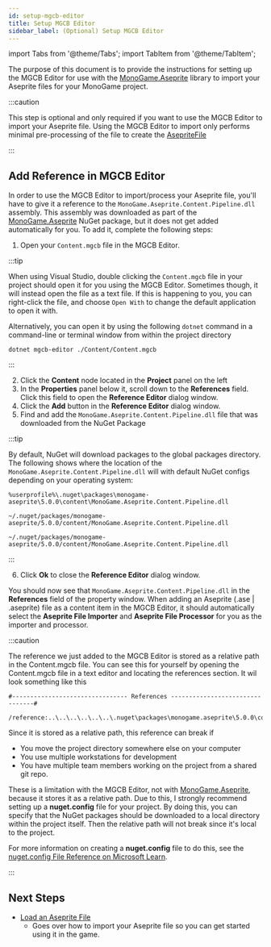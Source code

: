 ```yaml
---
id: setup-mgcb-editor
title: Setup MGCB Editor
sidebar_label: (Optional) Setup MGCB Editor
---
```


import Tabs from '@theme/Tabs';
import TabItem from '@theme/TabItem';

The purpose of this document is to provide the instructions for setting up the MGCB Editor for use with the [MonoGame.Aseprite](../api/MonoGame.Aseprite/MonoGame.Aseprite.md) library to import your Aseprite files for your MonoGame project.

:::caution

This step is optional and only required if you want to use the MGCB Editor to import your Aseprite file. Using the MGCB Editor to import only performs minimal pre-processing of the file to create the [AsepriteFile](../api/MonoGame.Aseprite/AsepriteFile/AsepriteFile.md)

:::

## Add Reference in MGCB Editor

In order to use the MGCB Editor to import/process your Aseprite file, you'll have to give it a reference to the `MonoGame.Aseprite.Content.Pipeline.dll` assembly. This assembly was downloaded as part of the [MonoGame.Aseprite](../api/MonoGame.Aseprite/MonoGame.Aseprite.md) NuGet package, but it does not get added automatically for you. To add it, complete the following steps:

1. Open your `Content.mgcb` file in the MGCB Editor.

:::tip

When using Visual Studio, double clicking the `Content.mgcb` file in your project should open it for you using the MGCB Editor. Sometimes though, it will instead open the file as a text file. If this is happening to you, you can right-click the file, and choose `Open With` to change the default application to open it with.

Alternatively, you can open it by using the following `dotnet` command in a command-line or terminal window from within the project directory

<Tabs>
<TabItem value="dotnet" label="dotnet Command">

```
dotnet mgcb-editor ./Content/Content.mgcb
```

</TabItem>
</Tabs>

:::

2. Click the **Content** node located in the **Project** panel on the left
3. In the **Properties** panel below it, scroll down to the **References** field. Click this field to open the **Reference Editor** dialog window.
4. Click the **Add** button in the **Reference Editor** dialog window.
5. Find and add the `MonoGame.Aseprite.Content.Pipeline.dll` file that was downloaded from the NuGet Package

:::tip

By default, NuGet will download packages to the global packages directory. The following shows where the location of the `MonoGame.Aseprite.Content.Pipeline.dll` will with default NuGet configs depending on your operating system:
<Tabs>
<TabItem value="windows" label="Windows">

```
%userprofile%\.nuget\packages\monogame-aseprite\5.0.0\content\MonoGame.Aseprite.Content.Pipeline.dll
```

</TabItem>
<TabItem value="mac" label="Mac">

```
~/.nuget/packages/monogame-aseprite/5.0.0/content/MonoGame.Aseprite.Content.Pipeline.dll
```

</TabItem>
<TabItem value="linux" label="Linux">

```
~/.nuget/packages/monogame-aseprite/5.0.0/content/MonoGame.Aseprite.Content.Pipeline.dll
```

</TabItem>
</Tabs>

:::

6. Click **Ok** to close the **Reference Editor** dialog window.

You should now see that `MonoGame.Aseprite.Content.Pipeline.dll` in the **References** field of the property window.  When adding an Aseprite (.ase | .aseprite) file as a content item in the MGCB Editor, it should automatically select the **Aseprite File Importer** and **Aseprite File Processor** for you as the importer and processor.

:::caution

The reference we just added to the MGCB Editor is stored as a relative path in the Content.mgcb file.  You can see this for yourself by opening the Content.mgcb file in a text editor and locating the references section. It wil look something like this

```
#-------------------------------- References --------------------------------#

/reference:..\..\..\..\..\..\.nuget\packages\monogame.aseprite\5.0.0\content\pipeline\MonoGame.Aseprite.Content.Pipeline.dll
```

Since it is stored as a relative path, this reference can break if
* You move the project directory somewhere else on your computer
* You use multiple workstations for development
* You have multiple team members working on the project from a shared git repo.

These is a limitation with the MGCB Editor, not with [MonoGame.Aseprite](../api/MonoGame.Aseprite/MonoGame.Aseprite.md), because it stores it as a relative path.  Due to this, I strongly recommend setting up a **nuget.config** file for your project.  By doing this, you can specify that the NuGet packages should be downloaded to a local directory within the project itself. Then the relative path will not break since it's local to the project.

For more information on creating a **nuget.config** file to do this, see the [nuget.config File Reference on Microsoft Learn](https://learn.microsoft.com/en-us/nuget/reference/nuget-config-file).

:::

## Next Steps

- [Load an Aseprite File](./load-aseprite-file)
  - Goes over how to import your Aseprite file so you can get started using it in the game.
